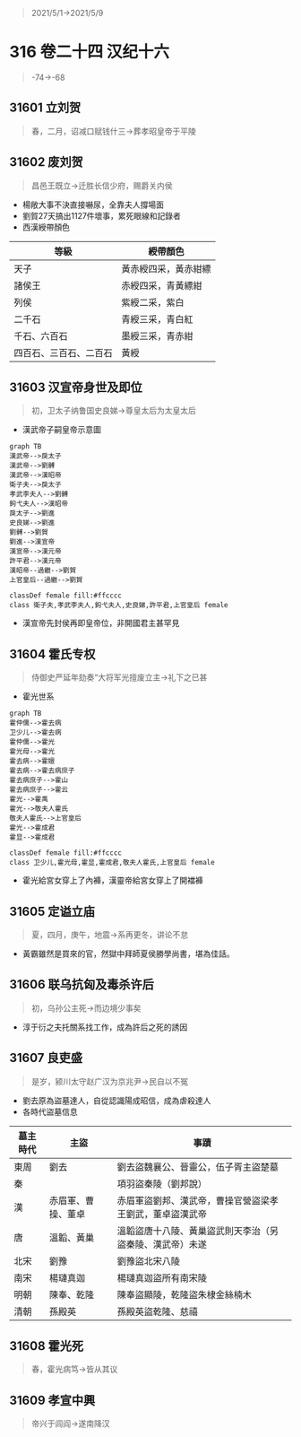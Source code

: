 > 2021/5/1->2021/5/9

# 316 卷二十四 汉纪十六

> -74->-68

## 31601 立刘贺
> 春，二月，诏减口赋钱什三->葬孝昭皇帝于平陵

## 31602 废刘贺
> 昌邑王既立->迁胜长信少府，赐爵关内侯
- 楊敞大事不決直接嚇尿，全靠夫人撐場面
- 劉賀27天搞出1127件壞事，累死眼線和記錄者
- 西漢綬帶顏色

等級|綬帶顏色
--|--
天子|黃赤綬四采，黃赤紺縹
諸侯王|赤綬四采，青黃縹紺
列侯|紫綬二采，紫白
二千石|青綬三采，青白紅
千石、六百石|墨綬三采，青赤紺
四百石、三百石、二百石|黃綬

## 31603 汉宣帝身世及即位
> 初，卫太子纳鲁国史良娣->尊皇太后为太皇太后
- 漢武帝子嗣皇帝示意圖

```mermaid
graph TB
漢武帝-->戾太子
漢武帝-->劉髆
漢武帝-->漢昭帝
衛子夫-->戾太子
孝武李夫人-->劉髆
鉤弋夫人-->漢昭帝
戾太子-->劉進
史良娣-->劉進
劉髆-->劉賀
劉進-->漢宣帝
漢宣帝-->漢元帝
許平君-->漢元帝
漢昭帝--過繼-->劉賀
上官皇后--過繼-->劉賀

classDef female fill:#ffcccc
class 衛子夫,孝武李夫人,鉤弋夫人,史良娣,許平君,上官皇后 female

```

- 漢宣帝先封侯再即皇帝位，非開國君主甚罕見

## 31604 霍氏专权
> 侍御史严延年劾奏“大将军光擅废立主->礼下之已甚
- 霍光世系

```mermaid
graph TB
霍仲儒-->霍去病
卫少儿-->霍去病
霍仲儒-->霍光
霍光母-->霍光
霍去病-->霍嬗
霍去病-->霍去病庶子
霍去病庶子-->霍山
霍去病庶子-->霍云
霍光-->霍禹
霍光-->敬夫人霍氏
敬夫人霍氏-->上官皇后
霍光-->霍成君
霍显-->霍成君

classDef female fill:#ffcccc
class 卫少儿,霍光母,霍显,霍成君,敬夫人霍氏,上官皇后 female

```

- 霍光給宮女穿上了內褲，漢靈帝給宮女穿上了開襠褲

## 31605 定谥立庙
> 夏，四月，庚午，地震->系再更冬，讲论不怠
- 黃霸雖然是買來的官，然獄中拜師夏侯勝學尚書，堪為佳話。

## 31606 联乌抗匈及毒杀许后
> 初，乌孙公主死->而边境少事矣
- 淳于衍之夫托關系找工作，成為許后之死的誘因

## 31607 良吏盛
> 是岁，颍川太守赵广汉为京兆尹->民自以不冤
- 劉去原為盜墓達人，自從認識陽成昭信，成為虐殺達人
- 各時代盜墓信息

墓主時代|主盜|事蹟
--|--|--
東周|劉去|劉去盜魏襄公、晉靈公，伍子胥主盜楚墓
秦||項羽盜秦陵（劉邦說）
漢|赤眉軍、曹操、董卓|赤眉軍盜劉邦、漢武帝，曹操官營盜梁孝王劉武，董卓盜漢武帝
唐|溫韜、黃巢|溫韜盜唐十八陵、黃巢盜武則天李治（另盜秦陵、漢武帝）未遂
北宋|劉豫|劉豫盜北宋八陵
南宋|楊璉真迦|楊璉真迦盜所有南宋陵
明朝|陳奉、乾隆|陳奉盜顯陵，乾隆盜朱棣金絲楠木
清朝|孫殿英|孫殿英盜乾隆、慈禧

## 31608 霍光死
> 春，霍光病笃->皆从其议

## 31609 孝宣中興
> 帝兴于闾阎->遂南降汉